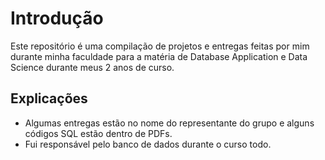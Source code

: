 # **Introdução**
Este repositório é uma compilação de projetos e entregas feitas por mim durante minha faculdade para a matéria de Database Application e Data Science durante meus 2 anos de curso.

## Explicações
- Algumas entregas estão no nome do representante do grupo e alguns códigos SQL estão dentro de PDFs.
- Fui responsável pelo banco de dados durante o curso todo.
